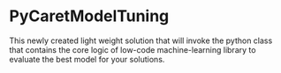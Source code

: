 # PyCaretModelTuning
This newly created light weight solution that will invoke the python class that contains the core logic of low-code machine-learning library to evaluate the best model for your solutions. 
